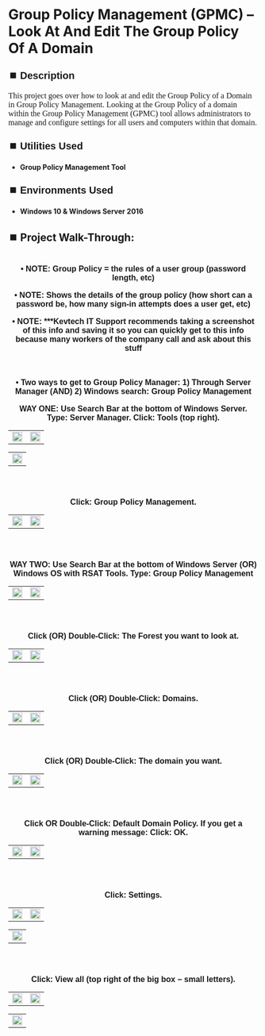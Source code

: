 <h1>Group Policy Management (GPMC) – Look At And Edit The Group Policy Of A Domain</h1>


<h2 style="font-family: Arial, sans-serif; font-size: 20px; font-weight: bold; margin-top: 24px; margin-bottom: 12px;">
⏹️ Description</h2>

<p style="font-family: Georgia, serif; font-size: 16px; margin-top: 12px; margin-bottom: 12px;">
This project goes over how to look at and edit the Group Policy of a Domain in Group Policy Management. Looking at the Group Policy of a domain within the Group Policy Management (GPMC) tool allows administrators to manage and configure settings for all users and computers within that domain.
</b>



<h2 style="font-family: Arial, sans-serif; font-size: 20px; font-weight: bold; margin-top: 24px; margin-bottom: 12px;">
⏹️ Utilities Used</h2>
  
<p style="font-family: Georgia, serif; font-size: 16px; margin-top: 12px; margin-bottom: 12px;">
 
 - <b>Group Policy Management Tool</b>



<h2 style="font-family: Arial, sans-serif; font-size: 20px; font-weight: bold; margin-top: 24px; margin-bottom: 12px;"> 
⏹️ Environments Used </h2>

<p style="font-family: Georgia, serif; font-size: 16px; margin-top: 12px; margin-bottom: 12px;">
 
- <b>Windows 10 & Windows Server 2016</b>



<h2 style="font-family: Arial, sans-serif; font-size: 20px; font-weight: bold; margin-top: 24px; margin-bottom: 12px;"> 
<h2>
⏹️ Project Walk-Through:</h2>
 <br/>

<div style="text-align:center;">
  <span style="font-family: Arial, sans-serif; font-size: 16px;"><b>•	NOTE: Group Policy = the rules of a user group (password length, etc)</b></span>  
<br/><br/>


<div style="text-align:center;">
  <span style="font-family: Arial, sans-serif; font-size: 16px;"><b>•	NOTE: Shows the details of the group policy (how short can a password be, how many sign-in attempts does a user get, etc)</b></span>  
<br/><br/>


<div style="text-align:center;">
  <span style="font-family: Arial, sans-serif; font-size: 16px;"><b>•	NOTE: ***Kevtech IT Support recommends taking a screenshot of this info and saving it so you can quickly get to this info because many workers of the company call and ask about this stuff</b></span>  
<br/><br/><br/><br/>


<div style="text-align:center;">
  <span style="font-family: Arial, sans-serif; font-size: 16px;"><b>•	Two ways to get to Group Policy Manager: 1) Through Server Manager  (AND)  2) Windows search: Group Policy Management</b></span>  
<br/><br/>


<div style="text-align:center;">
  <span style="font-family: Arial, sans-serif; font-size: 16px;"><b>WAY ONE: Use Search Bar at the bottom of Windows Server.  Type: Server Manager.  Click: Tools (top right).</b></span>  
<br/>

<table>
  <tr>
    <td><img src="https://imgur.com/bi4ZJ4p.png" height="50%" width="100%" /></td>
    <td><img src="https://imgur.com/NKpgmhj.png" height="50%" width="100%" /></td>
  </tr>
</table>

<table>
  <tr>
    <td><img src="https://imgur.com/u4r4NgY.png" height="50%" width="100%" /></td>
  </tr>
</table>

<br /><br />


<div style="text-align:center;">
  <span style="font-family: Arial, sans-serif; font-size: 16px;"><b>Click: Group Policy Management.</b></span>  
<br/>

<table>
  <tr>
    <td><img src="https://imgur.com/ilN4jay.png" height="50%" width="100%" /></td>
    <td><img src="https://imgur.com/jlN5OsX.png" height="50%" width="100%" /></td>
  </tr>
</table>

<br /><br />


<div style="text-align:center;">
  <span style="font-family: Arial, sans-serif; font-size: 16px;"><b>WAY TWO: Use Search Bar at the bottom of Windows Server  (OR)  Windows OS with RSAT Tools.  Type: Group Policy Management</b></span>  
<br/>

<table>
  <tr>
    <td><img src="https://imgur.com/hdtZkWi.png" height="50%" width="100%" /></td>
    <td><img src="https://imgur.com/MjkSSJR.png" height="50%" width="100%" /></td>
  </tr>
</table>

<br /><br />


<div style="text-align:center;">
  <span style="font-family: Arial, sans-serif; font-size: 16px;"><b>Click  (OR)  Double-Click: The Forest you want to look at.</b></span>  
<br/>

<table>
  <tr>
    <td><img src="https://imgur.com/914xrDo.png" height="50%" width="100%" /></td>
    <td><img src="https://imgur.com/AIssrUR.png" height="50%" width="100%" /></td>
  </tr>
</table>

<br /><br />


<div style="text-align:center;">
  <span style="font-family: Arial, sans-serif; font-size: 16px;"><b>Click  (OR)  Double-Click: Domains.</b></span>  
<br/>

<table>
  <tr>
    <td><img src="https://imgur.com/vEzwWHm.png" height="50%" width="100%" /></td>
    <td><img src="https://imgur.com/WGcFs5a.png" height="50%" width="100%" /></td>
  </tr>
</table>

<br /><br />


<div style="text-align:center;">
  <span style="font-family: Arial, sans-serif; font-size: 16px;"><b>Click  (OR)  Double-Click: The domain you want.</b></span>  
<br/>

<table>
  <tr>
    <td><img src="https://imgur.com/NQTJfJh.png" height="50%" width="100%" /></td>
    <td><img src="https://imgur.com/p9Dcwam.png" height="50%" width="100%" /></td>
  </tr>
</table>

<br /><br />


<div style="text-align:center;">
  <span style="font-family: Arial, sans-serif; font-size: 16px;"><b>Click  OR  Double-Click: Default Domain Policy.  If you get a warning message: Click: OK.</b></span>  
<br/>

<table>
  <tr>
    <td><img src="https://imgur.com/LvQ5xVX.png" height="50%" width="100%" /></td>
    <td><img src="https://imgur.com/bF7iA3F.png" height="50%" width="100%" /></td>
  </tr>
</table>

<br /><br />


<div style="text-align:center;">
  <span style="font-family: Arial, sans-serif; font-size: 16px;"><b>Click: Settings.</b></span>  
<br/>

<table>
  <tr>
    <td><img src="https://imgur.com/SkTVmFq.png" height="50%" width="100%" /></td>
    <td><img src="https://imgur.com/MZZFmHN.png" height="50%" width="100%" /></td>
  </tr>
</table>

<table>
  <tr>
    <td><img src="https://imgur.com/M0uQRoQ.png" height="50%" width="100%" /></td>
  </tr>
</table>

<br /><br />


<div style="text-align:center;">
  <span style="font-family: Arial, sans-serif; font-size: 16px;"><b>Click: View all (top right of the big box – small letters).</b></span>  
<br/>

<table>
  <tr>
    <td><img src="https://imgur.com/Ap20Wit.png" height="50%" width="100%" /></td>
    <td><img src="https://imgur.com/qcF8zm2.png" height="50%" width="100%" /></td>
  </tr>
</table>

<table>
  <tr>
    <td><img src="https://imgur.com/L7XEeob.png" height="50%" width="100%" /></td>
  </tr>
</table>

<br /><br />
